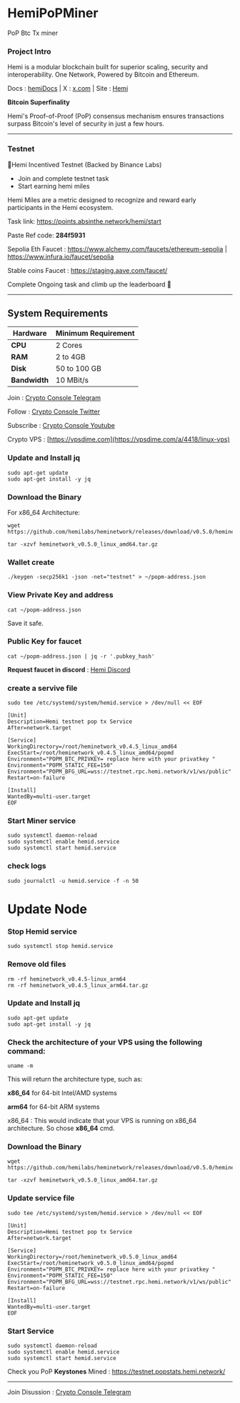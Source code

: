 # HemiPoPMiner
PoP Btc Tx miner

### Project Intro
Hemi is a modular blockchain built for superior scaling, security and interoperability.
One Network, Powered by  Bitcoin and  Ethereum.

Docs : [hemiDocs](https://docs.hemi.xyz/) | X : [x.com](https://x.com/hemi_xyz) | Site : [Hemi](https://hemi.xyz/)

**Bitcoin Superfinality**

Hemi's Proof-of-Proof (PoP) consensus mechanism ensures transactions surpass Bitcoin's level of security in just a few hours.
__________________________________________________________________________________________________________________________________________

### Testnet 

📣Hemi Incentived Testnet (Backed by Binance Labs)

- Join and complete testnet task
- Start earning hemi miles 

Hemi Miles are a metric designed to recognize and reward early participants in the Hemi ecosystem.

Task link: https://points.absinthe.network/hemi/start

Paste Ref code: **284f5931**

Sepolia Eth Faucet : https://www.alchemy.com/faucets/ethereum-sepolia | https://www.infura.io/faucet/sepolia

Stable coins Faucet : https://staging.aave.com/faucet/

Complete Ongoing task and climb up the leaderboard 🚀
__________________________________________________________________________________________________________________________________________
## System Requirements

| **Hardware** | **Minimum Requirement** |
|--------------|-------------------------|
| **CPU**      | 2 Cores                 |
| **RAM**      | 2 to 4GB                |
| **Disk**     | 50 to 100 GB            |
| **Bandwidth**| 10 MBit/s               |

Join : [Crypto Console Telegram](https://t.me/cryptoconsol)

Follow : [Crypto Console Twitter](https://www.x.com/cryptoconsol)

Subscribe : [Crypto Console Youtube](https://www.youtube.com/@cryptoconsole)

Crypto VPS : [https://vpsdime.com](https://vpsdime.com/a/4418/linux-vps)

### Update and Install jq
```
sudo apt-get update
sudo apt-get install -y jq
```


### Download the Binary

For x86_64 Architecture:

```
wget https://github.com/hemilabs/heminetwork/releases/download/v0.5.0/heminetwork_v0.5.0_linux_amd64.tar.gz
```
```
tar -xzvf heminetwork_v0.5.0_linux_amd64.tar.gz
```
### Wallet create
```
./keygen -secp256k1 -json -net="testnet" > ~/popm-address.json
```
### View Private Key and address
```
cat ~/popm-address.json
```

Save it safe.

### Public Key for faucet
```
cat ~/popm-address.json | jq -r '.pubkey_hash'
```

**Request faucet in discord** : [Hemi Discord](https://discord.gg/hemixyz)

### create a servive file
```
sudo tee /etc/systemd/system/hemid.service > /dev/null << EOF

[Unit]
Description=Hemi testnet pop tx Service
After=network.target

[Service]
WorkingDirectory=/root/heminetwork_v0.4.5_linux_amd64
ExecStart=/root/heminetwork_v0.4.5_linux_amd64/popmd
Environment="POPM_BTC_PRIVKEY= replace here with your privatkey "
Environment="POPM_STATIC_FEE=150"
Environment="POPM_BFG_URL=wss://testnet.rpc.hemi.network/v1/ws/public"
Restart=on-failure

[Install]
WantedBy=multi-user.target
EOF
```
### Start Miner service
```
sudo systemctl daemon-reload
sudo systemctl enable hemid.service
sudo systemctl start hemid.service
```
### check logs
```
sudo journalctl -u hemid.service -f -n 50
```


# Update Node

### Stop Hemid service
```
sudo systemctl stop hemid.service
```
### Remove old files

```
rm -rf heminetwork_v0.4.5-linux_arm64
rm -rf heminetwork_v0.4.5_linux_arm64.tar.gz
```

### Update and Install jq
```
sudo apt-get update
sudo apt-get install -y jq
```

### Check the architecture of your VPS using the following command:
```
uname -m
```
This will return the architecture type, such as:

**x86_64** for 64-bit Intel/AMD systems

**arm64** for 64-bit ARM systems


x86_64 : This would indicate that your VPS is running on x86_64 architecture. So chose **x86_64** cmd.

### Download the Binary

```
wget https://github.com/hemilabs/heminetwork/releases/download/v0.5.0/heminetwork_v0.5.0_linux_amd64.tar.gz
```

```
tar -xzvf heminetwork_v0.5.0_linux_amd64.tar.gz
```

### Update service file

```
sudo tee /etc/systemd/system/hemid.service > /dev/null << EOF

[Unit]
Description=Hemi testnet pop tx Service
After=network.target

[Service]
WorkingDirectory=/root/heminetwork_v0.5.0_linux_amd64
ExecStart=/root/heminetwork_v0.5.0_linux_amd64/popmd
Environment="POPM_BTC_PRIVKEY= replace here with your privatkey "
Environment="POPM_STATIC_FEE=150"
Environment="POPM_BFG_URL=wss://testnet.rpc.hemi.network/v1/ws/public"
Restart=on-failure

[Install]
WantedBy=multi-user.target
EOF
```

### Start Service
```
sudo systemctl daemon-reload
sudo systemctl enable hemid.service
sudo systemctl start hemid.service
```

Check you PoP **Keystones** Mined : https://testnet.popstats.hemi.network/
__________________________________________________________________________________________________________________________________________

Join Disussion : [Crypto Console Telegram](https://t.me/cryptoconsol)
